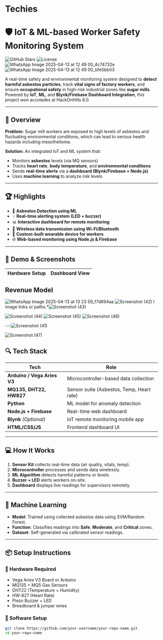 # Techies
# 🛡️ IoT & ML-based Worker Safety Monitoring System

![GitHub Stars](https://img.shields.io/github/stars/your-username/your-repo-name?style=social)
![License](https://img.shields.io/github/license/your-username/your-repo-name)
![WhatsApp Image 2025-04-13 at 12 49 00_4c74732e](https://github.com/user-attachments/assets/1ecbb706-ccc0-411e-a6ad-db2b2f0bc302)
![WhatsApp Image 2025-04-13 at 12 49 00_bfe5bb03](https://github.com/user-attachments/assets/c58f64a3-368d-438b-b7a1-358d5fbf2524)

A real-time safety and environmental monitoring system designed to **detect harmful asbestos particles**, track **vital signs of factory workers**, and ensure **occupational safety** in high-risk industrial zones like **sugar mills**. Powered by **IoT**, **ML**, and **Blynk/Firebase Dashboard Integration**, this project won accolades at HackOnHills 6.0.

---

## 🚀 Overview

**Problem:** Sugar mill workers are exposed to high levels of asbestos and fluctuating environmental conditions, which can lead to serious health hazards including mesothelioma.

**Solution:** An integrated IoT and ML system that:
- Monitors **asbestos** levels (via MQ sensors)
- Tracks **heart rate**, **body temperature**, and **environmental conditions**
- Sends **real-time alerts** via a **dashboard (Blynk/Firebase + Node.js)**
- Uses **machine learning** to analyze risk levels

---

## 🏆 Highlights

- 🧠 **Asbestos Detection using ML**
- 💡 **Real-time alerting system (LED + buzzer)**
- 📊 **Interactive dashboard for remote monitoring**
- 📶 **Wireless data transmission using Wi-Fi/Bluetooth**
- 🔧 **Custom-built wearable device for workers**
- 🌐 **Web-based monitoring using Node.js & Firebase**

---

## 📸 Demo & Screenshots

| Hardware Setup | Dashboard View |
|----------------|----------------|

## Revenue Model 
![WhatsApp Image 2025-04-13 at 13 23 59_f7d694aa](https://github.com/user-attachments/assets/094509fb-045b-4a89-a8fa-404eeb0dc849)
![Screenshot (42)](https://github.com/user-attachments/assets/f8a05dce-bd1d-4d96-b472-82a14dfe19b9)
l image links or paths.*![Screenshot (43)](https://github.com/user-attachments/assets/cd6f8263-debf-4762-b4b2-da50afd91e36)

![Screenshot (44)](https://github.com/user-attachments/assets/233b0a5c-9f23-41db-9001-9784083f3aa0)
![Screenshot (45)](https://github.com/user-attachments/assets/3774c76b-cd80-4baf-8de4-551195e69efe)
![Screenshot (46)](https://github.com/user-attachments/assets/000ca244-c47f-49fd-8558-9902ee690a2a)

---![Screenshot (41)](https://github.com/user-attachments/assets/8aa6e2bd-7ee2-451b-8b12-b3758c9c96be)

![Screenshot (47)](https://github.com/user-attachments/assets/0ce7b4a9-8ca5-4efe-9b13-1d7709d5e583)

## 🔍 Tech Stack

| Tech | Role |
|------|------|
| **Arduino / Vega Aries V3** | Microcontroller-based data collection |
| **MQ135, DHT22, HW827** | Sensor suite (Asbestos, Temp, Heart rate) |
| **Python** | ML model for anomaly detection |
| **Node.js + Firebase** | Real-time web dashboard |
| **Blynk** *(Optional)* | IoT remote monitoring mobile app |
| **HTML/CSS/JS** | Frontend dashboard UI |

---

## 💻 How It Works

1. **Sensor Kit** collects real-time data (air quality, vitals, temp).
2. **Microcontroller** processes and sends data wirelessly.
3. **ML Algorithm** detects harmful patterns or levels.
4. **Buzzer + LED** alerts workers on-site.
5. **Dashboard** displays live readings for supervisors remotely.

---

## 🧠 Machine Learning

- **Model**: Trained using collected asbestos data using SVM/Random Forest.
- **Function**: Classifies readings into **Safe**, **Moderate**, and **Critical** zones.
- **Dataset**: Self-generated via calibrated sensor readings.

---

## 📦 Setup Instructions

### 🧰 Hardware Required
- Vega Aries V3 Board or Arduino
- MQ135 + MQ5 Gas Sensors
- DHT22 (Temperature + Humidity)
- HW-827 (Heart Rate)
- Piezo Buzzer + LED
- Breadboard & jumper wires

### 💾 Software Setup

```bash
git clone https://github.com/your-username/your-repo-name.git
cd your-repo-name

